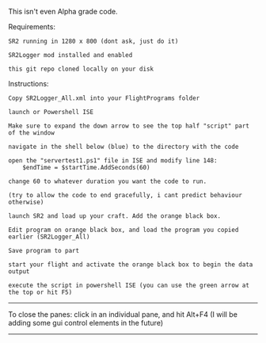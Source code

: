 This isn't even Alpha grade code. 


Requirements:

	SR2 running in 1280 x 800 (dont ask, just do it)
	
	SR2Logger mod installed and enabled
	
	this git repo cloned locally on your disk


Instructions:

	Copy SR2Logger_All.xml into your FlightPrograms folder

	launch or Powershell ISE

	Make sure to expand the down arrow to see the top half "script" part of the window

	navigate in the shell below (blue) to the directory with the code

	open the "servertest1.ps1" file in ISE and modify line 148:
		$endTime = $startTime.AddSeconds(60)

	change 60 to whatever duration you want the code to run.

	(try to allow the code to end gracefully, i cant predict behaviour otherwise)

	launch SR2 and load up your craft. Add the orange black box.

	Edit program on orange black box, and load the program you copied earlier (SR2Logger_All)

	Save program to part

	start your flight and activate the orange black box to begin the data output

	execute the script in powershell ISE (you can use the green arrow at the top or hit F5) 


***
To close the panes: 
	click in an individual pane, and hit Alt+F4
(I will be adding some gui control elements in the future) 
***
